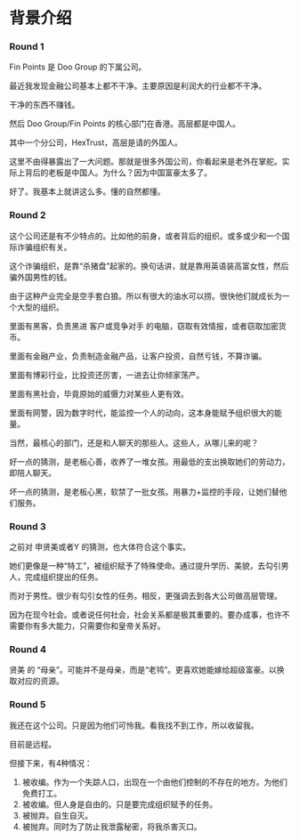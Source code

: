 # 背景介绍

### Round 1

Fin Points 是 Doo Group 的下属公司。

最近我发现金融公司基本上都不干净。主要原因是利润大的行业都不干净。

干净的东西不赚钱。



然后 Doo Group/Fin Points 的核心部门在香港。高层都是中国人。

其中一个分公司，HexTrust，高层是请的外国人。



这里不由得暴露出了一大问题。那就是很多外国公司，你看起来是老外在掌舵。实际上背后的老板是中国人。为什么？因为中国富豪太多了。



好了。我基本上就讲这么多。懂的自然都懂。

### Round 2

这个公司还是有不少特点的。比如他的前身，或者背后的组织。或多或少和一个国际诈骗组织有关。

这个诈骗组织，是靠“杀猪盘”起家的。换句话讲，就是靠用英语装高富女性，然后骗外国男性的钱。



由于这种产业完全是空手套白狼。所以有很大的油水可以捞。很快他们就成长为一个大型的组织。

里面有黑客，负责黑进 客户或竞争对手 的电脑，窃取有效情报，或者窃取加密货币。

里面有金融产业，负责制造金融产品，让客户投资，自然亏钱，不算诈骗。

里面有博彩行业，比投资还厉害，一进去让你倾家荡产。

里面有黑社会，毕竟原始的威慑力对某些人更有效。

里面有网警，因为数字时代，能监控一个人的动向，这本身能赋予组织很大的能量。



当然，最核心的部门，还是和人聊天的那些人。这些人，从哪儿来的呢？

好一点的猜测，是老板心善，收养了一堆女孩。用最低的支出换取她们的劳动力，即陪人聊天。

坏一点的猜测，是老板心黑，软禁了一批女孩。用暴力+监控的手段，让她们替他们服务。

### Round 3

之前对 申贤美或者Y 的猜测，也大体符合这个事实。

她们更像是一种“特工”，被组织赋予了特殊使命。通过提升学历、美貌，去勾引男人，完成组织提出的任务。

而对于男性。很少有勾引女性的任务。相反，更强调去到各大公司做高层管理。

因为在现今社会。或者说任何社会，社会关系都是极其重要的。要办成事，也许不需要你有多大能力，只需要你和皇帝关系好。

### Round 4

贤美 的 “母亲”。可能并不是母亲，而是“老鸨”。更喜欢她能嫁给超级富豪。以换取对应的资源。

### Round 5

我还在这个公司。只是因为他们可怜我。看我找不到工作，所以收留我。

目前是远程。

但接下来，有4种情况：

1. 被收编。作为一个失踪人口，出现在一个由他们控制的不存在的地方。为他们免费打工。
2. 被收编。但人身是自由的。只是要完成组织赋予的任务。
3. 被抛弃。自生自灭。
4. 被抛弃。同时为了防止我泄露秘密，将我杀害灭口。
